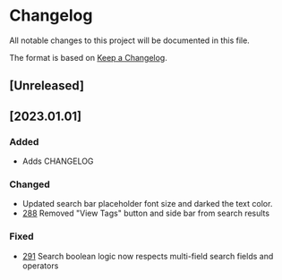 # Changelog

All notable changes to this project will be documented in this file.

The format is based on [Keep a Changelog](https://keepachangelog.com/en/1.0.0/).

## [Unreleased]

## [2023.01.01]

### Added

- Adds CHANGELOG

### Changed

- Updated search bar placeholder font size and darked the text color.
- [288](https://github.com/iodepo/OceanBestPractices/issues/288) Removed "View Tags" button and side bar from search results

### Fixed

- [291](https://github.com/iodepo/OceanBestPractices/issues/291) Search boolean logic now respects multi-field search fields and operators
